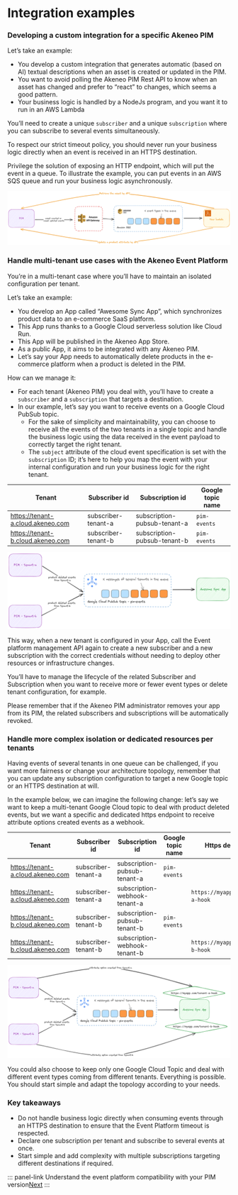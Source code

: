 # Integration examples

### Developing a custom integration for a specific Akeneo PIM

Let’s take an example:

- You develop a custom integration that generates automatic (based on AI) textual descriptions when an asset is created or updated in the PIM.
- You want to avoid polling the Akeneo PIM Rest API to know when an asset has changed and prefer to “react” to changes, which seems a good pattern.
- Your business logic is handled by a NodeJs program, and you want it to run in an AWS Lambda

You’ll need to create a unique `subscriber` and a unique `subscription` where you can subscribe to several events simultaneously.

To respect our strict timeout policy, you should never run your business logic directly when an event is received in an HTTPS destination.

Privilege the solution of exposing an HTTP endpoint, which will put the event in a queue. To illustrate the example, you can put events in an AWS SQS queue and run your business logic asynchronously.

![custom-integration-with-aws.png](../img/aep/custom-integration-with-aws.png)

### Handle multi-tenant use cases with the Akeneo Event Platform

You’re in a multi-tenant case where you’ll have to maintain an isolated configuration per tenant.

Let’s take an example:

- You develop an App called “Awesome Sync App”, which synchronizes product data to an e-commerce SaaS platform.
- This App runs thanks to a Google Cloud serverless solution like Cloud Run.
- This App will be published in the Akeneo App Store.
- As a public App, it aims to be integrated with any Akeneo PIM.
- Let’s say your App needs to automatically delete products in the e-commerce platform when a product is deleted in the PIM.

How can we manage it:

- For each tenant (Akeneo PIM) you deal with, you’ll have to create a `subscriber` and a `subscription` that targets a destination.
- In our example, let’s say you want to receive events on a Google Cloud PubSub topic.
    - For the sake of simplicity and maintainability, you can choose to receive all the events of the two tenants in a single topic and handle the business logic using the data received in the event payload to correctly target the right tenant.
    - The `subject` attribute of the cloud event specification is set with the `subscription` ID; it’s here to help you map the event with your internal configuration and run your business logic for the right tenant.

| Tenant | Subscriber id | Subscription id | Google topic name |
| --- | --- | --- | --- |
| https://tenant-a.cloud.akeneo.com | subscriber-tenant-a | subscription-pubsub-tenant-a | `pim-events` |
| https://tenant-b.cloud.akeneo.com | subscriber-tenant-b | subscription-pubsub-tenant-b | `pim-events` |

![multitenant-use-case.png](../img/aep/multitenant-use-case.png)

This way, when a new tenant is configured in your App, call the Event platform management API again to create a new subscriber and a new subscription with the correct credentials without needing to deploy other resources or infrastructure changes.

You’ll have to manage the lifecycle of the related Subscriber and Subscription when you want to receive more or fewer event types or delete tenant configuration, for example.

Please remember that if the Akeneo PIM administrator removes your app from its PIM, the related subscribers and subscriptions will be automatically revoked.

### Handle more complex isolation or dedicated resources per tenants

Having events of several tenants in one queue can be challenged, if you want more fairness or change your architecture topology, remember that you can update any subscription configuration to target a new Google topic or an HTTPS destination at will.

In the example below, we can imagine the following change: let’s say we want to keep a multi-tenant Google Cloud topic to deal with product deleted events, but we want a specific and dedicated https endpoint to receive attribute options created events as a webhook.

| Tenant | Subscriber id | Subscription id | Google topic name | Https destination |
| --- | --- | --- | --- | --- |
| https://tenant-a.cloud.akeneo.com | subscriber-tenant-a | subscription-pubsub-tenant-a | `pim-events` |  |
| https://tenant-a.cloud.akeneo.com | subscriber-tenant-a | subscription-webhook-tenant-a |  | `https://myapp.com/tenant-a-hook` |
| https://tenant-b.cloud.akeneo.com | subscriber-tenant-b | subscription-pubsub-tenant-b | `pim-events` |  |
| https://tenant-b.cloud.akeneo.com | subscriber-tenant-b | subscription-webhook-tenant-b |  | `https://myapp.com/tenant-b-hook` |

![more-complex-use-case.png](../img/aep/more-complex-use-case.png)

You could also choose to keep only one Google Cloud Topic and deal with different event types coming from different tenants. Everything is possible. You should start simple and adapt the topology according to your needs.

### Key takeaways

- Do not handle business logic directly when consuming events through an HTTPS destination to ensure that the Event Platform timeout is respected.
- Declare one subscription per tenant and subscribe to several events at once.
- Start simple and add complexity with multiple subscriptions targeting different destinations if required.

::: panel-link Understand the event platform compatibility with your PIM version[Next](/akeneo-event-platform/compatibility.html)
:::